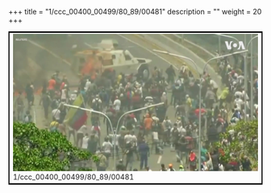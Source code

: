 +++
title = "1/ccc_00400_00499/80_89/00481"
description = ""
weight = 20
+++

<table style="border:2px solid black;max-width:800px;max-height:800px;" 
><tr><td>
<img class="center-fit-jpg"
src="/jpg_/aaa_20190430_NxaOmWaI8sI_00480.jpg">
1/ccc_00400_00499/80_89/00481
</img></td></tr></table>

